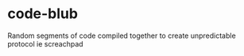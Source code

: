 # code-blub
Random segments of code compiled together to create unpredictable protocol ie screachpad
